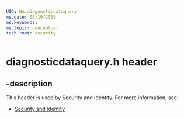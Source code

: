 ```yaml
---
UID: NA:diagnosticdataquery
ms.date: 08/19/2019
ms.keywords: 
ms.topic: conceptual
tech.root: security
---
```


# diagnosticdataquery.h header


## -description


This header is used by Security and Identity. For more information, see:

- [Security and Identity](../_security/index.md)

